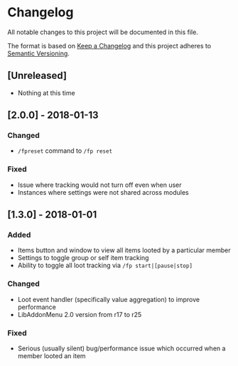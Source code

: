 # Changelog
All notable changes to this project will be documented in this file.

The format is based on [Keep a Changelog](http://keepachangelog.com/en/1.0.0/)
and this project adheres to [Semantic Versioning](http://semver.org/spec/v2.0.0.html).

## [Unreleased]
- Nothing at this time

## [2.0.0] - 2018-01-13
### Changed
- `/fpreset` command to `/fp reset`
### Fixed
- Issue where tracking would not turn off even when user 
- Instances where settings were not shared across modules

## [1.3.0] - 2018-01-01
### Added
- Items button and window to view all items looted by a particular member
- Settings to toggle group or self item tracking
- Ability to toggle all loot tracking via `/fp start|[pause|stop]`

### Changed
- Loot event handler (specifically value aggregation) to improve performance
- LibAddonMenu 2.0 version from r17 to r25

### Fixed
- Serious (usually silent) bug/performance issue which occurred when a member looted an item
